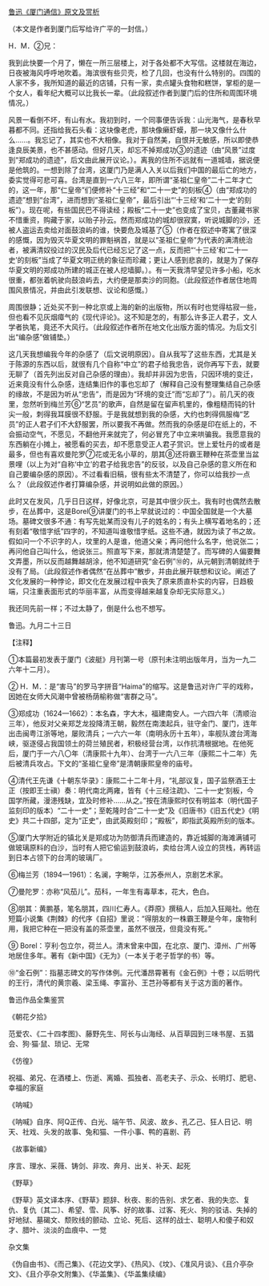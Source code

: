 [鲁迅《厦门通信》原文及赏析](https://www.vrrw.net/wx/7580.html)

（本文是作者到厦门后写给许广平的一封信。）

H．M．②兄：

我到此快要一个月了，懒在一所三层楼上，对于各处都不大写信。这楼就在海边，日夜被海风呼呼地吹着。海滨很有些贝壳，检了几回，也没有什么特别的。四围的人家不多，我所知道的最近的店铺，只有一家，卖点罐头食物和糕饼，掌柜的是一个女人，看年纪大概可以比我长一辈。（此段叙述作者到厦门后的住所和周围环境情况。）



风景一看倒不坏，有山有水。我初到时，一个同事便告诉我：山光海气，是春秋早暮都不同。还指给我石头看：这块像老虎，那块像癞虾蟆，那一块又像什么什么……。我忘记了，其实也不大相像。我对于自然美，自恨并无敏感，所以即使恭逢良辰美景，也不甚感动。但好几天，却忘不掉郑成功③的遗迹（由“风景”过度到“郑成功的遗迹”，后文由此展开议论。）。离我的住所不远就有一道城墙，据说便是他筑的。一想到除了台湾，这厦门乃是满人入关以后我们中国的最后亡的地方，委实觉得可悲可喜。台湾是直到一六八三年，即所谓“圣祖仁皇帝”二十二年才亡的，这一年，那“仁皇帝”们便修补“十三经”和“二十一史”的刻板④（由“郑成功的遗迹”想到“台湾”，进而想到“圣祖仁皇帝”，最后引出“‘十三经’和‘二十一史’的刻板”）。现在呢，有些国民巴不得读经；殿板“二十一史”也变成了宝贝，古董藏书家不惜重资，购藏于家，以贻子孙云。然而郑成功的城却很寂寞，听说城脚的沙，还被人盗运去卖给对面鼓浪屿的谁，快要危及城基了⑤（作者在叙述中寄寓了很深的感慨，因为毁灭华夏文明的罪魁祸首，就是以“圣祖仁皇帝”为代表的满清统治者，被满清奴役过的汉民及后代已经忘记了这一点，反而把“‘十三经’和‘二十一史’的刻板”当成了华夏文明正统的象征而珍藏；更让人感到悲哀的，就是为了保存华夏文明的郑成功所建的城正在被人挖墙脚。）。有一天我清早望见许多小船，吃水很重，都张着帆驶向鼓浪屿去，大约便是那卖沙的同胞。（此段叙述作者居住地周围风景情况，并由此引发联想、议论和感慨。）

周围很静；近处买不到一种北京或上海的新的出版物，所以有时也觉得枯寂一些，但也看不见灰烟瘴气的《现代评论》。这不知是怎的，有那么许多正人君子，文人学者执笔，竟还不大风行。（此段叙述作者所在地文化出版方面的情况。为后文引出“编杂感”做铺垫。）

这几天我想编我今年的杂感了（后文说明原因）。自从我写了这些东西，尤其是关于陈源的东西以后，就很有几个自称“中立”的君子给我忠告，说你再写下去，就要无聊了（首先列出反对自己杂感的理由）。我却并非因为忠告，只因环境的变迁，近来竟没有什么杂感，连结集旧作的事也忘却了（解释自己没有整理集结自己杂感的缘故，不是因为听从“忠告”，而是因为“环境的变迁”而“忘却了”）。前几天的夜里，忽然听到梅兰芳⑥“艺员”的歌声，自然是留在留声机里的，像粗糙而钝的针尖一般，刺得我耳膜很不舒服。于是我就想到我的杂感，大约也刺得佩服梅“艺员”的正人君子们不大舒服罢，所以要我不再做。然而我的杂感是印在纸上的，不会振动空气，不愿见，不翻他开来就完了，何必冒充了中立来哄骗我。我愿意我的东西躺在小摊上，被愿看的买去，却不愿意受正人君子赏识。世上爱牡丹的或者是最多，但也有喜欢曼陀罗⑦花或无名小草的，朋其⑧还将霸王鞭种在茶壶里当盆景哩（以上为对“自称‘中立’的君子给我忠告”的反驳，以及自己杂感的意义所在和自己要编杂感的原因）。不过看看旧稿，很有些太不清楚了，你可以给我抄一点么？（此段叙述作者打算编杂感，并说明如此做的原因。）

此时又在发风，几乎日日这样，好像北京，可是其中很少灰土。我有时也偶然去散步，在丛葬中，这是Borel⑨讲厦门的书上早就说过的：中国全国就是一个大墓场。墓碑文很多不通：有写先妣某而没有儿子的姓名的；有头上横写着地名的；还有刻着“敬惜字纸”四字的，不知道叫谁敬惜字纸。这些不通，就因为读了书之故。假如问一个不识字的人，坟里的人是谁，他道父亲；再问他什么名字，他说张二；再问他自己叫什么，他说张三。照直写下来，那就清清楚楚了。而写碑的人偏要舞文弄墨，所以反而越舞越胡涂，他不知道研究“金石例”⑩的，从元朝到清朝就终于没有了局。（此段叙述作者偶然“在丛葬中”散步，并由此展开联想和议论。阐述了文化发展的一种悖论，即文化在发展过程中丧失了原来质直朴实的内容，日趋极端，只注重表面形式的华丽丰富，从而变得越来越复杂却无实际意义。）

我还同先前一样；不过太静了，倒是什么也不想写。

鲁迅。九月二十三日





【注释】

①本篇最初发表于厦门《波艇》月刊第一号（原刊未注明出版年月，当为一九二六年十二月）。

② H．M．：是“害马”的罗马字拼音“Haima”的缩写。这是鲁迅对许广平的戏称，因她在女师大风潮中曾被杨荫榆称做“害群之马”。

③郑成功（1624—1662）：本名森，字大木，福建南安人。一六四六年（清顺治三年），他反对父亲郑芝龙投降清王朝，毅然在南澳起兵，驻守金门、厦门，连年出击闽粤江浙等地，屡败清兵；一六六一年（南明永历十五年），率舰队渡台湾海峡，驱逐侵占我国领土的荷兰殖民者，积极经营台湾，以作抗清根据地。在他死后，厦门于一六八〇年（清康熙十九年）、台湾于一六八三年（康熙二十二年）先后被清兵攻占。下文的“圣祖仁皇帝”是清朝康熙皇帝的庙号。

④清代王先谦《十朝东华录》：康熙二十二年十月，“礼部议复，国子监祭酒王士正（按即王士禛）奏：明代南北两雍，皆有《十三经注疏》、‘二十一史’刻板，今国学所藏，漫漶残缺，宜及时修补……从之。”按在清康熙时仅有明监本（明代国子监刻印的版本）“二十一史”；至乾隆时合“二十一史”及《旧唐书》《旧五代史》《明史》共二十四部，定为“正史”，由武英殿刻印；“殿板”，即指武英殿所刻的版本。

⑤厦门大学附近的镇北关是郑成功为防御清兵而建造的，靠近城脚的海滩满铺可做玻璃原料的白沙，当时有人把它偷运到鼓浪屿，卖给台湾人设立的货栈，再转运到日本占领下的台湾的玻璃厂。

⑥梅兰芳（1894—1961）：名澜，字畹华，江苏泰州人，京剧艺术家。

⑦曼陀罗：亦称“风茄儿”。茄科，一年生有毒草本，花大，色白。

⑧朋其：黄鹏基，笔名朋其，四川仁寿人。《莽原》撰稿人，后加入狂飚社。他在短篇小说集《荆棘》的代序《自招》里说：“得朋友的一株霸王鞭是今年，废物利用，我把它种在一把没有盖的茶壶里，虽然不很茂，但竟没有死。”

⑨ Borel：亨利·包立尔，荷兰人。清末曾来中国，在北京、厦门、漳州、广州等地居住多年。著有《新中国》《无为》（一本关于老子哲学的书）等。

⑩“金石例”：指墓志碑文的写作体例。元代潘昂霄著有《金石例》十卷；以后明代的王行，清代的黄宗羲、梁玉绳、李富孙、王芑孙等都有关于这方面的著作。

鲁迅作品全集鉴赏

《朝花夕拾》

范爱农、《二十四孝图》、藤野先生、阿长与山海经、从百草园到三味书屋、五猖会、狗·猫·鼠、琐记、无常

《仿徨》

祝福、弟兄、在酒楼上、伤逝、离婚、孤独者、高老夫子、示众、长明灯、肥皂、幸福的家庭

《呐喊》

《呐喊》自序、阿Q正传、白光、端午节、风波、故乡、孔乙己、狂人日记、明天、社戏、头发的故事、兔和猫、一件小事、鸭的喜剧、药

《故事新编》

序言、理水、采薇、铸剑、非攻、奔月、出关、补天、起死

《野草》

《野草》英文译本序、《野草》题辞、秋夜、影的告别、求乞者、我的失恋、复仇、复仇〔其二〕、希望、雪、风筝、好的故事、过客、死火、狗的驳诘、失掉的好地狱、墓碣文、颓败线的颤动、立论、死后、这样的战士、聪明人和傻子和奴才、腊叶、淡淡的血痕中、一觉

杂文集

《伪自由书》、《而己集》、《花边文学》、《热风》、《坟》、《准风月谈》、《且介亭杂文》、《且介亭杂文附集》、《华盖集》、《华盖集续编》

